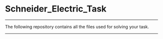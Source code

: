 # Schneider_Electric_Task
---
The following repository contains all the files used for solving your task.

---

